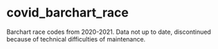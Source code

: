 # covid_barchart_race
Barchart race codes from 2020-2021. Data not up to date, discontinued because of technical difficulties of maintenance. 
